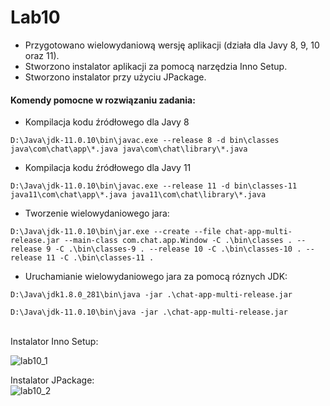 # Lab10
- Przygotowano wielowydaniową wersję aplikacji (działa dla Javy 8, 9, 10 oraz 11).
- Stworzono instalator aplikacji za pomocą narzędzia Inno Setup.
- Stworzono instalator przy użyciu JPackage.

#### Komendy pomocne w rozwiązaniu zadania:
- Kompilacja kodu źródłowego dla Javy 8
```
D:\Java\jdk-11.0.10\bin\javac.exe --release 8 -d bin\classes java\com\chat\app\*.java java\com\chat\library\*.java
```

- Kompilacja kodu źródłowego dla Javy 11
```
D:\Java\jdk-11.0.10\bin\javac.exe --release 11 -d bin\classes-11 java11\com\chat\app\*.java java11\com\chat\library\*.java
```

- Tworzenie wielowydaniowego jara:
```
D:\Java\jdk-11.0.10\bin\jar.exe --create --file chat-app-multi-release.jar --main-class com.chat.app.Window -C .\bin\classes . --release 9 -C .\bin\classes-9 . --release 10 -C .\bin\classes-10 . --release 11 -C .\bin\classes-11 .
```

- Uruchamianie wielowydaniowego jara za pomocą róznych JDK:
```
D:\Java\jdk1.8.0_281\bin\java -jar .\chat-app-multi-release.jar
```

```
D:\Java\jdk-11.0.10\bin\java -jar .\chat-app-multi-release.jar
```

<br>
Instalator Inno Setup: <br>

![lab10_1](https://user-images.githubusercontent.com/49610728/158801236-fe97495f-e65c-461e-9c05-247318bc25fd.png)

Instalator JPackage: <br>
![lab10_2](https://user-images.githubusercontent.com/49610728/158801233-487716f8-292b-49cd-85f2-cb16d36f6e49.png)

